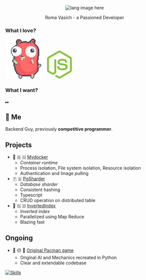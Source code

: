 <p align="center"><img width="30%" src="https://github.com/alansmathew/alansmathew/raw/master/lang.gif" alt="lang image here" /></p>

<p align="center"> Roma Vasich - a Passioned Developer </p>

### What I love?

<img src=https://raw.githubusercontent.com/CharkPep/charkpep/main/gopher_party.gif alt="Golang"></img>
<img src=https://raw.githubusercontent.com/CharkPep/charkpep/main/nodejs.png alt="NodeJs"></img>

### What I want?

<img src="https://raw.githubusercontent.com/CharkPep/charkpep/main/rust_crib.gif" width="10vw" alt="Rust"></img>

## 👤 Me

Backend Guy, previously <b>competitive programmer</b>.

## Projects

  - 🐳 🇬 🇴 [Mydocker](https://github.com/CharkPep/mydocker)
    - <i>Container runtime</i>
    - Process isolation, File system isolation, Resource isolation
    - Authentication and Image pulling
  - 🇹 🇸 [PgSharder](https://github.com/CharkPep/pg-sharded)
    - <i>Database sharder</i>
    - Consistent hashing
    - Typescript
    - CRUD operation on distributed table
  - 🫵 🇬 🇴 [InvertedIndex](https://github.com/CharkPep/inverted-index)
    - <i>Inverted index</i>
    - Parallelized using Map Reduce
    - Blazing fast

## Ongoing
  - 👾 🟡 👻 [Original Pacman game]("https://github.com/CharkPep/pypacman")
    - Original AI and Mechanics recreated in Python
    - Clear and extendable codebase

[![Skills](https://skillicons.dev/icons?i=vim,neovim,nestjs,redis,ts,golang,docker,aws,elasticsearch,kafka,rabbitmq,firebase&perline=6)](https://skillicons.dev)
